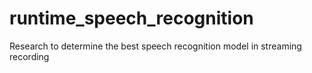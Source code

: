 # runtime_speech_recognition
Research to determine the best speech recognition model in streaming recording
